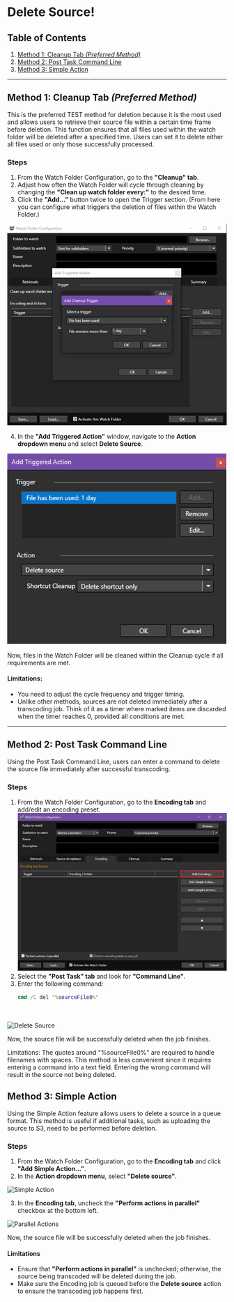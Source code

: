 # Delete Source!

## Table of Contents
1. [Method 1: Cleanup Tab *(Preferred Method)*](#method-1-cleanup-tab-preferred-method)
2. [Method 2: Post Task Command Line](#method-2-post-task-command-line)
3. [Method 3: Simple Action](#method-3-simple-action)

---

## Method 1: Cleanup Tab *(Preferred Method)*

This is the preferred TEST method for deletion because it is the most used and allows users to retrieve their source file within a certain time frame before deletion. This function ensures that all files used within the watch folder will be deleted after a specified time. Users can set it to delete either all files used or only those successfully processed.

### Steps
1. From the Watch Folder Configuration, go to the **"Cleanup" tab**.  
2. Adjust how often the Watch Folder will cycle through cleaning by changing the **"Clean up watch folder every:"** to the desired time.
3. Click the **"Add…"** button twice to open the Trigger section. (From here you can configure what triggers the deletion of files within the Watch Folder.)

![Cleanup Tab Screenshot](01_watchfolder_config.png)

4. In the **"Add Triggered Action"** window, navigate to the **Action dropdown menu** and select **Delete Source**.

![Triggered Action Screenshot](02_add_triggered_action.png)

Now, files in the Watch Folder will be cleaned within the Cleanup cycle if all requirements are met.

#### Limitations:
- You need to adjust the cycle frequency and trigger timing.
- Unlike other methods, sources are not deleted immediately after a transcoding job. Think of it as a timer where marked items are discarded when the timer reaches 0, provided all conditions are met.

---

## Method 2: Post Task Command Line

Using the Post Task Command Line, users can enter a command to delete the source file immediately after successful transcoding.

### Steps
1. From the Watch Folder Configuration, go to the **Encoding tab** and add/edit an encoding preset.  
   ![Watchfolder Post Task](03_watchfolder_post_task.png)
2. Select the **"Post Task" tab** and look for **"Command Line"**.
3. Enter the following command:
   ```cmd
   cmd /C del "%sourceFile0%"
   
  
  ![Delete Source](04_delete.png) 
   
   
Now, the source file will be successfully deleted when the job finishes.

Limitations:
The quotes around "%sourceFile0%" are required to handle filenames with spaces.
This method is less convenient since it requires entering a command into a text field.
Entering the wrong command will result in the source not being deleted.

## Method 3: Simple Action

Using the Simple Action feature allows users to delete a source in a queue format. This method is useful if additional tasks, such as uploading the source to S3, need to be performed before deletion.

### Steps
1. From the Watch Folder Configuration, go to the **Encoding tab** and click **"Add Simple Action…"**.  
2. In the **Action dropdown menu**, select **"Delete source"**.

  ![Simple Action](05_simple_action.png)
  
3. In the **Encoding tab**, uncheck the **"Perform actions in parallel"** checkbox at the bottom left.

  ![Parallel Actions](06_parallel_actions.png)

Now, the source file will be successfully deleted when the job finishes.

#### Limitations
- Ensure that **"Perform actions in parallel"** is unchecked; otherwise, the source being transcoded will be deleted during the job.
- Make sure the Encoding job is queued before the **Delete source** action to ensure the transcoding job happens first.

